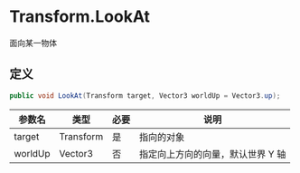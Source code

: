 # Transform.LookAt

面向某一物体

## 定义

```csharp
public void LookAt(Transform target, Vector3 worldUp = Vector3.up);
```

| 参数名  | 类型      | 必要 | 说明                              |
| ------- | --------- | ---- | --------------------------------- |
| target  | Transform | 是   | 指向的对象                        |
| worldUp | Vector3   | 否   | 指定向上方向的向量，默认世界 Y 轴 |

